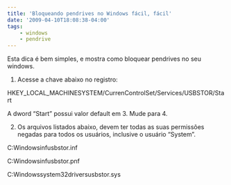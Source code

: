 ```yaml
---
title: 'Bloqueando pendrives no Windows fácil, fácil'
date: '2009-04-10T18:08:38-04:00'
tags:
    - windows
    - pendrive
---
```


Esta dica é bem simples, e mostra como bloquear pendrives no seu windows.

1. Acesse a chave abaixo no registro:

HKEY_LOCAL_MACHINESYSTEM/CurrenControlSet/Services/USBSTOR/Start</span></span>

A dword “Start” possui valor default em 3. Mude para 4.

2. Os arquivos listados abaixo, devem ter todas as suas permissões negadas para todos os usuários, inclusive o usuário “System”.

C:Windowsinfusbstor.inf

C:Windowsinfusbstor.pnf

C:Windowssystem32driversusbstor.sys

